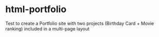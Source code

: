 # html-portfolio
Test to create a Portfolio site with two projects (Birthday Card + Movie ranking) included in a multi-page layout
